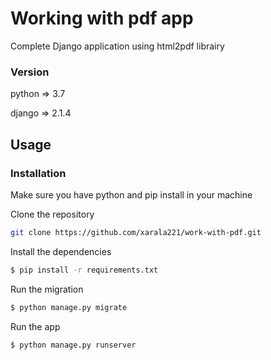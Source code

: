 # Working with pdf app

Complete Django application using html2pdf librairy

### Version
python => 3.7

django => 2.1.4

## Usage


### Installation

Make sure you have python and pip install in your machine

Clone the repository
```sh
git clone https://github.com/xarala221/work-with-pdf.git
```
Install the dependencies

```sh
$ pip install -r requirements.txt
```
Run the migration

```sh
$ python manage.py migrate
```
Run the app
```sh
$ python manage.py runserver
```

